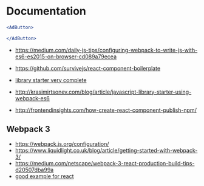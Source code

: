 # Documentation

```jsx
<AdButton>

</AdButton>
```

* https://medium.com/daily-js-tips/configuring-webpack-to-write-js-with-es6-es2015-on-browser-cd089a79ecea


* https://github.com/survivejs/react-component-boilerplate




* [library starter very complete](https://github.com/krasimir/webpack-library-starter)
* http://krasimirtsonev.com/blog/article/javascript-library-starter-using-webpack-es6
* http://frontendinsights.com/how-create-react-component-publish-npm/


## Webpack 3

* https://webpack.js.org/configuration/
* https://www.liquidlight.co.uk/blog/article/getting-started-with-webpack-3/
* https://medium.com/netscape/webpack-3-react-production-build-tips-d20507dba99a
* [good example for react](https://www.codementor.io/goodnesskay/setting-up-react-with-webpack-3-0-yarn-and-babel-9ftd5phqz)
